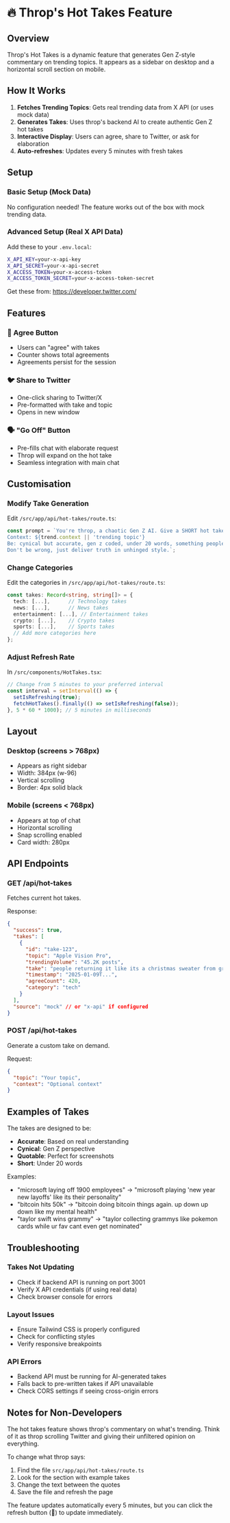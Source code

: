 # 🔥 Throp's Hot Takes Feature

## Overview

Throp's Hot Takes is a dynamic feature that generates Gen Z-style commentary on trending topics. It appears as a sidebar on desktop and a horizontal scroll section on mobile.

## How It Works

1. **Fetches Trending Topics**: Gets real trending data from X API (or uses mock data)
2. **Generates Takes**: Uses throp's backend AI to create authentic Gen Z hot takes
3. **Interactive Display**: Users can agree, share to Twitter, or ask for elaboration
4. **Auto-refreshes**: Updates every 5 minutes with fresh takes

## Setup

### Basic Setup (Mock Data)
No configuration needed! The feature works out of the box with mock trending data.

### Advanced Setup (Real X API Data)
Add these to your `.env.local`:

```bash
X_API_KEY=your-x-api-key
X_API_SECRET=your-x-api-secret
X_ACCESS_TOKEN=your-x-access-token
X_ACCESS_TOKEN_SECRET=your-x-access-token-secret
```

Get these from: https://developer.twitter.com/

## Features

### 💯 Agree Button
- Users can "agree" with takes
- Counter shows total agreements
- Agreements persist for the session

### 🐦 Share to Twitter
- One-click sharing to Twitter/X
- Pre-formatted with take and topic
- Opens in new window

### 🗣️ "Go Off" Button
- Pre-fills chat with elaborate request
- Throp will expand on the hot take
- Seamless integration with main chat

## Customisation

### Modify Take Generation

Edit `/src/app/api/hot-takes/route.ts`:

```typescript
const prompt = `You're throp, a chaotic Gen Z AI. Give a SHORT hot take on "${trend.name}".
Context: ${trend.context || 'trending topic'}
Be: cynical but accurate, gen z coded, under 20 words, something people would screenshot.
Don't be wrong, just deliver truth in unhinged style.`;
```

### Change Categories

Edit the categories in `/src/app/api/hot-takes/route.ts`:

```typescript
const takes: Record<string, string[]> = {
  tech: [...],      // Technology takes
  news: [...],      // News takes
  entertainment: [...], // Entertainment takes
  crypto: [...],    // Crypto takes
  sports: [...],    // Sports takes
  // Add more categories here
};
```

### Adjust Refresh Rate

In `/src/components/HotTakes.tsx`:

```typescript
// Change from 5 minutes to your preferred interval
const interval = setInterval(() => {
  setIsRefreshing(true);
  fetchHotTakes().finally(() => setIsRefreshing(false));
}, 5 * 60 * 1000); // 5 minutes in milliseconds
```

## Layout

### Desktop (screens > 768px)
- Appears as right sidebar
- Width: 384px (w-96)
- Vertical scrolling
- Border: 4px solid black

### Mobile (screens < 768px)
- Appears at top of chat
- Horizontal scrolling
- Snap scrolling enabled
- Card width: 280px

## API Endpoints

### GET /api/hot-takes
Fetches current hot takes.

Response:
```json
{
  "success": true,
  "takes": [
    {
      "id": "take-123",
      "topic": "Apple Vision Pro",
      "trendingVolume": "45.2K posts",
      "take": "people returning it like its a christmas sweater from grandma",
      "timestamp": "2025-01-09T...",
      "agreeCount": 420,
      "category": "tech"
    }
  ],
  "source": "mock" // or "x-api" if configured
}
```

### POST /api/hot-takes
Generate a custom take on demand.

Request:
```json
{
  "topic": "Your topic",
  "context": "Optional context"
}
```

## Examples of Takes

The takes are designed to be:
- **Accurate**: Based on real understanding
- **Cynical**: Gen Z perspective
- **Quotable**: Perfect for screenshots
- **Short**: Under 20 words

Examples:
- "microsoft laying off 1900 employees" → "microsoft playing 'new year new layoffs' like its their personality"
- "bitcoin hits 50k" → "bitcoin doing bitcoin things again. up down up down like my mental health"
- "taylor swift wins grammy" → "taylor collecting grammys like pokemon cards while ur fav cant even get nominated"

## Troubleshooting

### Takes Not Updating
- Check if backend API is running on port 3001
- Verify X API credentials (if using real data)
- Check browser console for errors

### Layout Issues
- Ensure Tailwind CSS is properly configured
- Check for conflicting styles
- Verify responsive breakpoints

### API Errors
- Backend API must be running for AI-generated takes
- Falls back to pre-written takes if API unavailable
- Check CORS settings if seeing cross-origin errors

## Notes for Non-Developers

The hot takes feature shows throp's commentary on what's trending. Think of it as throp scrolling Twitter and giving their unfiltered opinion on everything.

To change what throp says:
1. Find the file `src/app/api/hot-takes/route.ts`
2. Look for the section with example takes
3. Change the text between the quotes
4. Save the file and refresh the page

The feature updates automatically every 5 minutes, but you can click the refresh button (🔄) to update immediately.
